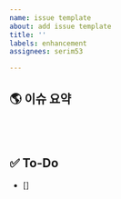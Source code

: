 ```yaml
---
name: issue template
about: add issue template
title: ''
labels: enhancement
assignees: serim53

---
```


## 🌎 이슈 요약
<!-- 이슈에 대해 간단히 설명해주세요 -->

<br/><br/>

## ✅ To-Do
<!-- 이 이슈에서 해결할 일을 적어주세요 -->
- []
